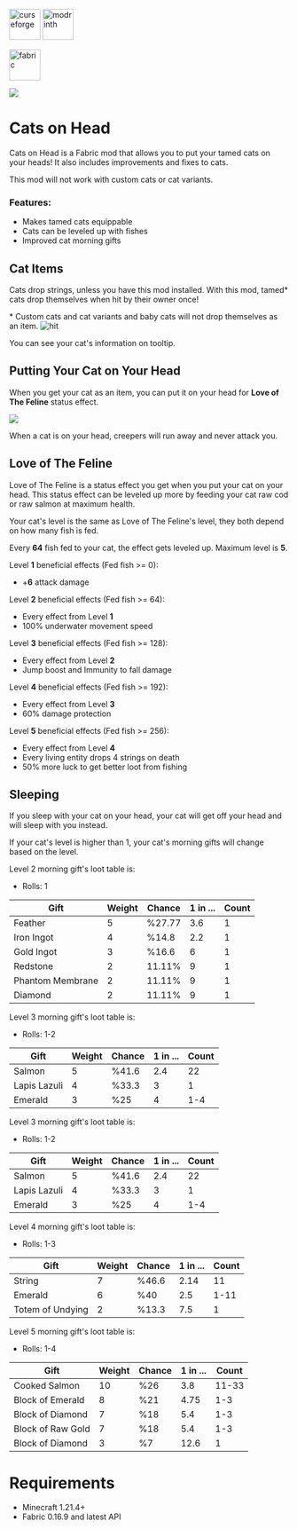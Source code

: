 [<img alt="curseforge" height="56" src="https://cdn.jsdelivr.net/npm/@intergrav/devins-badges@3/assets/cozy/available/curseforge_vector.svg">](https://www.curseforge.com/minecraft/mc-mods/cats_on_head) [<img alt="modrinth" height="56" src="https://cdn.jsdelivr.net/npm/@intergrav/devins-badges@3/assets/cozy/available/modrinth_vector.svg">](https://modrinth.com/mod/cats_on_head) 

[<img alt="fabric" height="56" src="https://cdn.jsdelivr.net/npm/@intergrav/devins-badges@3/assets/cozy/supported/fabric_vector.svg">](https://fabricmc.net/)

![](https://i.ibb.co/6R1cL315/Yeni-Proje-8.png)

# Cats on Head
Cats on Head is a Fabric mod that allows you to put your tamed cats on your heads! It also includes improvements and fixes to cats. 

This mod will not work with custom cats or cat variants.

### Features:
- Makes tamed cats equippable 
- Cats can be leveled up with fishes
- Improved cat morning gifts

## Cat Items
Cats drop strings, unless you have this mod installed. With this mod, tamed\* cats drop themselves when hit by their owner once!

\* Custom cats and cat variants and baby cats will not drop themselves as an item.
![hit](https://i.ibb.co/LXLhPfPs/New-project.gif "hit")

You can see your cat's information on tooltip.

## Putting Your Cat on Your Head
When you get your cat as an item, you can put it on your head for **Love of The Feline** status effect.

![](https://i.ibb.co/wFzf4Dxh/Ekran-g-r-nt-s-2025-04-13-003258.png)

When a cat is on your head, creepers will run away and never attack you.

## Love of The Feline
Love of The Feline is a status effect you get when you put your cat on your head.
This status effect can be leveled up more by feeding your cat raw cod or raw salmon at maximum health.

Your cat's level is the same as Love of The Feline's level, they both depend on how many fish is fed.

Every **64** fish fed to your cat, the effect gets leveled up. Maximum level is **5**.

Level **1** beneficial effects (Fed fish >= 0):
- +**6** attack damage

Level **2** beneficial effects (Fed fish >= 64):
- Every effect from Level **1**
- 100% underwater movement speed

Level **3** beneficial effects (Fed fish >= 128):
- Every effect from Level **2**
- Jump boost and Immunity to fall damage

Level **4** beneficial effects (Fed fish >= 192):
- Every effect from Level **3**
- 60% damage protection

Level **5** beneficial effects (Fed fish >= 256):
- Every effect from Level **4**
- Every living entity drops 4 strings on death
- 50% more luck to get better loot from fishing

## Sleeping
If you sleep with your cat on your head, your cat will get off your head and will sleep with you instead. 

If your cat's level is higher than 1, your cat's morning gifts will change based on the level.

Level 2 morning gift's loot table is:
- Rolls: 1

|  Gift  |  Weight  |  Chance  | 1 in ...  | Count |
| ------------ | ------------ | ------------ | ------------ | ------------ |
|  Feather  |  5  | %27.77  |  3.6  | 1 |
|  Iron Ingot  |  4  |  %14.8  |  2.2  | 1 |
|  Gold Ingot  | 3 | %16.6 | 6 | 1 |
|  Redstone  | 2 | 11.11% | 9 | 1 |
|  Phantom Membrane  | 2 | 11.11% | 9 | 1 |
|  Diamond  | 2 | 11.11% | 9 | 1 |

Level 3 morning gift's loot table is:
- Rolls: 1-2

|  Gift  |  Weight  |  Chance  | 1 in ...  |  Count |
| ------------ | ------------ | ------------ | ------------ | ------------ |
|  Salmon  |  5  | %41.6  |  2.4  | 22 |
|  Lapis Lazuli  |  4  |  %33.3  |  3  | 1 |
|  Emerald  | 3 | %25 | 4 | 1-4 |

Level 3 morning gift's loot table is:
- Rolls: 1-2

|  Gift  |  Weight  |  Chance  | 1 in ...  |  Count |
| ------------ | ------------ | ------------ | ------------ | ------------ |
|  Salmon  |  5  | %41.6  |  2.4  | 22 |
|  Lapis Lazuli  |  4  |  %33.3  |  3  | 1 |
|  Emerald  | 3 | %25 | 4 | 1-4 |

Level 4 morning gift's loot table is:
- Rolls: 1-3

|  Gift  |  Weight  |  Chance  | 1 in ...  |  Count |
| ------------ | ------------ | ------------ | ------------ | ------------ |
|  String  |  7  | %46.6  |  2.14  | 11 |
|  Emerald  |  6  |  %40  |  2.5  | 1-11 |
|  Totem of Undying  | 2 | %13.3 | 7.5 | 1 |

Level 5 morning gift's loot table is:
- Rolls: 1-4

|  Gift  |  Weight  |  Chance  | 1 in ...  |  Count |
| ------------ | ------------ | ------------ | ------------ | ------------ |
|  Cooked Salmon  |  10  | %26  |  3.8  | 11-33 |
|  Block of Emerald  |  8  |  %21  |  4.75  | 1-3 |
|  Block of Diamond  | 7 | %18 | 5.4 | 1-3 |
|  Block of Raw Gold  | 7 | %18 | 5.4 | 1-3 |
|  Block of Diamond  | 3 | %7 | 12.6 | 1 |

# Requirements
- Minecraft 1.21.4+
- Fabric 0.16.9 and latest API